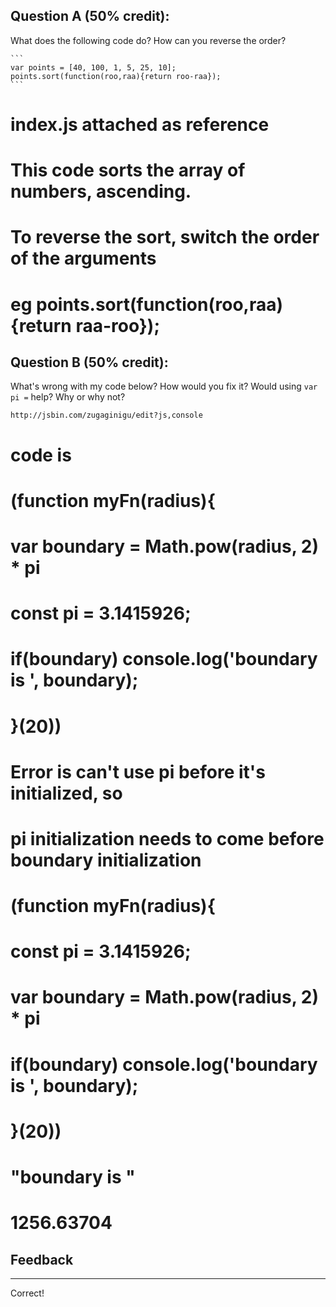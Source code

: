 ## Question A (50% credit): 

What does the following code do?  How can you reverse the order?

    ```
    var points = [40, 100, 1, 5, 25, 10];
    points.sort(function(roo,raa){return roo-raa});
    ```

# index.js attached as reference
# This code sorts the array of numbers, ascending. 
# To reverse the sort, switch the order of the arguments 
# eg   points.sort(function(roo,raa){return raa-roo});

## Question B (50% credit): 

What's wrong with my code below?  How would you fix it?  Would using `var pi =` help? Why or why not?

    http://jsbin.com/zugaginigu/edit?js,console

# code is
#  (function myFn(radius){
#  var boundary = Math.pow(radius, 2) * pi
#  const pi = 3.1415926;  
#    
#  if(boundary) console.log('boundary is ', boundary);
# }(20)) 

# Error is can't use pi before it's initialized, so
# pi initialization needs to come before boundary  initialization

#  (function myFn(radius){
#  const pi = 3.1415926;  
#  var boundary = Math.pow(radius, 2) * pi
#
#  if(boundary) console.log('boundary is ', boundary);
# }(20)) 
#
# "boundary is "
# 1256.63704

## Feedback
***

Correct!